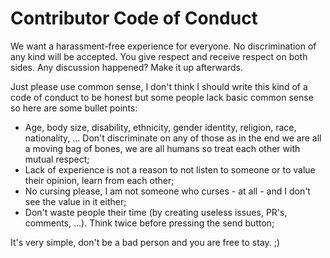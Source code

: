 # Contributor Code of Conduct

We want a harassment-free experience for everyone. No discrimination of any kind will be accepted. You give respect and receive respect on both sides. Any discussion happened? Make it up afterwards.

Just please use common sense, I don't think I should write this kind of a code of conduct to be honest but some people lack basic common sense so here are some bullet points:
- Age, body size, disability, ethnicity, gender identity, religion, race, nationality, ... Don't discriminate on any of those as in the end we are all a moving bag of bones, we are all humans so treat each other with mutual respect;
- Lack of experience is not a reason to not listen to someone or to value their opinion, learn from each other;
- No cursing please, I am not someone who curses - at all - and I don't see the value in it either;
- Don't waste people their time (by creating useless issues, PR's, comments, ...). Think twice before pressing the send button;

It's very simple, don't be a bad person and you are free to stay. ;)
